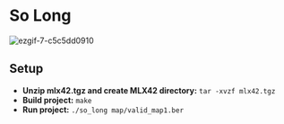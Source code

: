 # So Long
![ezgif-7-c5c5dd0910](https://github.com/user-attachments/assets/a1edcc21-73a6-46d6-972e-c6f71c73ca37)

## Setup
- **Unzip mlx42.tgz and create MLX42 directory:** `tar -xvzf mlx42.tgz`
- **Build project:** `make`
- **Run project:** `./so_long map/valid_map1.ber`
